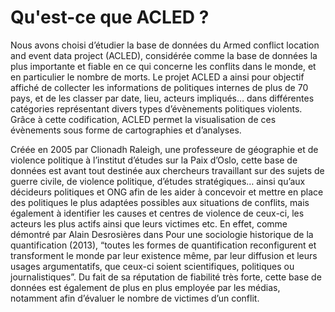# Qu'est-ce que ACLED ?

Nous avons choisi d’étudier la base de données du Armed conflict location and event data project (ACLED), considérée
comme la base de données la plus importante et fiable en ce qui concerne les conflits dans le monde, et en particulier
le nombre de morts. Le projet ACLED a ainsi pour objectif affiché de collecter les informations de politiques internes
de plus de 70 pays, et de les classer par date, lieu, acteurs impliqués… dans différentes catégories représentant
divers types d’évènements politiques violents. Grâce à cette codification, ACLED permet la visualisation de ces
évènements sous forme de cartographies et d’analyses.

Créée en 2005 par Clionadh Raleigh, une professeure de géographie et de violence politique à l’institut d’études sur la
Paix d’Oslo, cette base de données est avant tout destinée aux chercheurs travaillant sur des sujets de guerre civile,
de violence politique, d’études stratégiques… ainsi qu’aux décideurs politiques et ONG afin de les aider à concevoir et
mettre en place des politiques le plus adaptées possibles aux situations de conflits, mais également à identifier les
causes et centres de violence de ceux-ci, les acteurs les plus actifs ainsi que leurs victimes etc. En effet, comme
démontré par Alain Desrosières dans Pour une sociologie historique de la quantification (2013), “toutes les formes de
quantification reconfigurent et transforment le monde par leur existence même, par leur diffusion et leurs usages
argumentatifs, que ceux-ci soient scientifiques, politiques ou journalistiques”. Du fait de sa réputation de fiabilité
très forte, cette base de données est également de plus en plus employée par les médias, notamment afin d’évaluer le
nombre de victimes d’un conflit.
